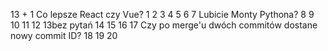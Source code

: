 13 + 1  Co lepsze React czy Vue?
1
2
3
4
5
6
7 Lubicie Monty Pythona?
8
9
10
11
12
 13bez pytań
14
15
16
17 Czy po merge'u dwóch commitów dostane nowy commit ID?
18
19
20

